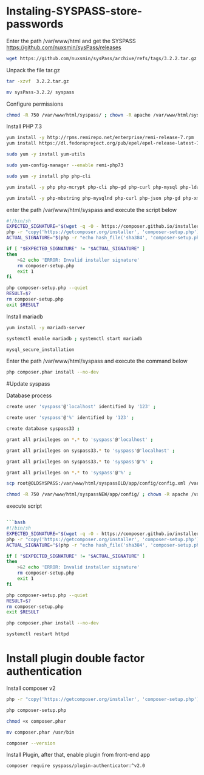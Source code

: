 # Instaling-SYSPASS-store-passwords


Enter the path /var/www/html and get the SYSPASS https://github.com/nuxsmin/sysPass/releases
```bash
wget https://github.com/nuxsmin/sysPass/archive/refs/tags/3.2.2.tar.gz
```

Unpack the file tar.gz
```bash
tar -xzvf  3.2.2.tar.gz
```

```bash
mv sysPass-3.2.2/ syspass
```

Configure permissions
```bash
chmod -R 750 /var/www/html/syspass/ ; chown -R apache /var/www/html/syspass
```

Install PHP 7.3

```bash
yum install -y http://rpms.remirepo.net/enterprise/remi-release-7.rpm
yum install https://dl.fedoraproject.org/pub/epel/epel-release-latest-7.noarch.rpm
```


```bash
sudo yum -y install yum-utils
```


```bash
sudo yum-config-manager --enable remi-php73
```

```bash
sudo yum -y install php php-cli
```
```bash
yum install -y php php-mcrypt php-cli php-gd php-curl php-mysql php-ldap php-zip php-fileinfo 
```

```bash
yum install -y php-mbstring php-mysqlnd php-curl php-json php-gd php-xml php-mbstring php-intl php-readline php-ldap php-mcrypt unzip wget
```

enter the path /var/www/html/syspass and execute the script below

```bash
#!/bin/sh
EXPECTED_SIGNATURE="$(wget -q -O - https://composer.github.io/installer.sig)"
php -r "copy('https://getcomposer.org/installer', 'composer-setup.php');"
ACTUAL_SIGNATURE="$(php -r "echo hash_file('sha384', 'composer-setup.php');")"

if [ "$EXPECTED_SIGNATURE" != "$ACTUAL_SIGNATURE" ]
then
    >&2 echo 'ERROR: Invalid installer signature'
    rm composer-setup.php
    exit 1
fi

php composer-setup.php --quiet
RESULT=$?
rm composer-setup.php
exit $RESULT


```


Install mariadb


```bash
yum install -y mariadb-server
```

```bash
systemctl enable mariadb ; systemctl start mariadb
```


```bash
mysql_secure_installation
```

Enter the path /var/www/html/syspass and execute the command below

```bash
php composer.phar install --no-dev
```



#Update syspass

Database process

```bash
create user 'syspass'@'localhost' identified by '123' ;
```

```bash
create user 'syspass'@'%' identified by '123' ;
```

```bash
create database syspass33 ;
```

```bash
grant all privileges on *.* to 'syspass'@'localhost' ;
```

```bash
grant all privileges on syspass33.* to 'syspass'@'localhost' ;
```

```bash
grant all privileges on syspass33.* to 'syspass'@'%' ;
```

```bash
grant all privileges on *.* to 'syspass'@'%' ;
```

```bash
scp root@OLDSYSPASS:/var/www/html/syspassOLD/app/config/config.xml /var/www/html/syspassNEW/app/config/
```

```bash
chmod -R 750 /var/www/html/syspassNEW/app/config/ ; chown -R apache /var/www/html/syspassNEW/app/config/
```
execute script

```bash

```bash
#!/bin/sh
EXPECTED_SIGNATURE="$(wget -q -O - https://composer.github.io/installer.sig)"
php -r "copy('https://getcomposer.org/installer', 'composer-setup.php');"
ACTUAL_SIGNATURE="$(php -r "echo hash_file('sha384', 'composer-setup.php');")"

if [ "$EXPECTED_SIGNATURE" != "$ACTUAL_SIGNATURE" ]
then
    >&2 echo 'ERROR: Invalid installer signature'
    rm composer-setup.php
    exit 1
fi

php composer-setup.php --quiet
RESULT=$?
rm composer-setup.php
exit $RESULT

```

```bash
php composer.phar install --no-dev
```

```bash
systemctl restart httpd

```

# Install plugin double factor authentication

Install composer v2

```bash
php -r "copy('https://getcomposer.org/installer', 'composer-setup.php');"
```
```bash
php composer-setup.php

```
```bash
chmod +x composer.phar
```
```bash
mv composer.phar /usr/bin
```
```bash
composer --version
```
Install Plugin, after that, enable plugin from front-end app
```bash
composer require syspass/plugin-authenticator:^v2.0
```










